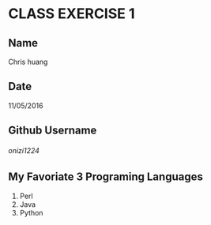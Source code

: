 # CLASS EXERCISE 1

## Name
Chris huang

## Date
11/05/2016

## Github Username
###### onizi1224

## My Favoriate 3 Programing Languages
1. Perl 
2. Java 
3. Python

